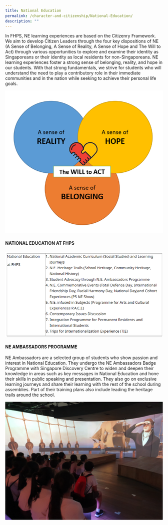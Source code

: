 ```yaml
---
title: National Education
permalink: /character-and-citizenship/National-Education/
description: ""
---
```

In FHPS, NE learning experiences are based on the Citizenry Framework. We aim to develop Citizen Leaders through the four key dispositions of NE (A Sense of Belonging, A Sense of Reality, A Sense of Hope and The Will to Act) through various opportunities to explore and examine their identity as Singaporeans or their identity as local residents for non-Singaporeans. NE learning experiences foster a strong sense of belonging, reality, and hope in our students. With that strong fundamentals, we strive for students who will understand the need to play a contributory role in their immediate communities and in the nation while seeking to achieve their personal life goals.

![](/images/Fuhua%20Experience/Student%20Development/Character%20&%20Citizenship/National%20Education/S1.png)

#### **NATIONAL EDUCATION AT FHPS**

![](/images/Fuhua%20Experience/Student%20Development/Character%20&%20Citizenship/National%20Education/S2.png)

#### **NE AMBASSADORS PROGRAMME**


NE Ambassadors are a selected group of students who show passion and interest in National Education. They undergo the NE Ambassadors Badge Programme with Singapore Discovery Centre to widen and deepen their knowledge in areas such as key messages in National Education and hone their skills in public speaking and presentation. They also go on exclusive learning journeys and share their learning with the rest of the school during assemblies. Part of their training plans also include leading the heritage trails around the school.  

![](/images/Fuhua%20Experience/Student%20Development/Character%20&%20Citizenship/National%20Education/S3.png)